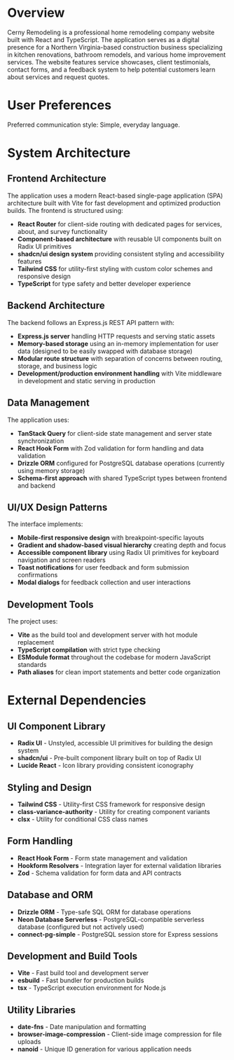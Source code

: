 # Overview

Cerny Remodeling is a professional home remodeling company website built with React and TypeScript. The application serves as a digital presence for a Northern Virginia-based construction business specializing in kitchen renovations, bathroom remodels, and various home improvement services. The website features service showcases, client testimonials, contact forms, and a feedback system to help potential customers learn about services and request quotes.

# User Preferences

Preferred communication style: Simple, everyday language.

# System Architecture

## Frontend Architecture
The application uses a modern React-based single-page application (SPA) architecture built with Vite for fast development and optimized production builds. The frontend is structured using:

- **React Router** for client-side routing with dedicated pages for services, about, and survey functionality
- **Component-based architecture** with reusable UI components built on Radix UI primitives
- **shadcn/ui design system** providing consistent styling and accessibility features
- **Tailwind CSS** for utility-first styling with custom color schemes and responsive design
- **TypeScript** for type safety and better developer experience

## Backend Architecture
The backend follows an Express.js REST API pattern with:

- **Express.js server** handling HTTP requests and serving static assets
- **Memory-based storage** using an in-memory implementation for user data (designed to be easily swapped with database storage)
- **Modular route structure** with separation of concerns between routing, storage, and business logic
- **Development/production environment handling** with Vite middleware in development and static serving in production

## Data Management
The application uses:

- **TanStack Query** for client-side state management and server state synchronization
- **React Hook Form** with Zod validation for form handling and data validation
- **Drizzle ORM** configured for PostgreSQL database operations (currently using memory storage)
- **Schema-first approach** with shared TypeScript types between frontend and backend

## UI/UX Design Patterns
The interface implements:

- **Mobile-first responsive design** with breakpoint-specific layouts
- **Gradient and shadow-based visual hierarchy** creating depth and focus
- **Accessible component library** using Radix UI primitives for keyboard navigation and screen readers
- **Toast notifications** for user feedback and form submission confirmations
- **Modal dialogs** for feedback collection and user interactions

## Development Tools
The project uses:

- **Vite** as the build tool and development server with hot module replacement
- **TypeScript compilation** with strict type checking
- **ESModule format** throughout the codebase for modern JavaScript standards
- **Path aliases** for clean import statements and better code organization

# External Dependencies

## UI Component Library
- **Radix UI** - Unstyled, accessible UI primitives for building the design system
- **shadcn/ui** - Pre-built component library built on top of Radix UI
- **Lucide React** - Icon library providing consistent iconography

## Styling and Design
- **Tailwind CSS** - Utility-first CSS framework for responsive design
- **class-variance-authority** - Utility for creating component variants
- **clsx** - Utility for conditional CSS class names

## Form Handling
- **React Hook Form** - Form state management and validation
- **Hookform Resolvers** - Integration layer for external validation libraries
- **Zod** - Schema validation for form data and API contracts

## Database and ORM
- **Drizzle ORM** - Type-safe SQL ORM for database operations
- **Neon Database Serverless** - PostgreSQL-compatible serverless database (configured but not actively used)
- **connect-pg-simple** - PostgreSQL session store for Express sessions

## Development and Build Tools
- **Vite** - Fast build tool and development server
- **esbuild** - Fast bundler for production builds
- **tsx** - TypeScript execution environment for Node.js

## Utility Libraries
- **date-fns** - Date manipulation and formatting
- **browser-image-compression** - Client-side image compression for file uploads
- **nanoid** - Unique ID generation for various application needs